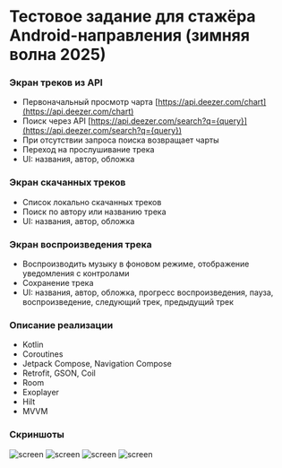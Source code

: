 # Тестовое задание для стажёра Android-направления (зимняя волна 2025)

### Экран треков из API
- Первоначальный просмотр чарта [https://api.deezer.com/chart](https://api.deezer.com/chart)
- Поиск через API [https://api.deezer.com/search?q={query}](https://api.deezer.com/search?q={query})
- При отсутствии запроса поиска возвращает чарты
- Переход на прослушивание трека
- UI: названия, автор, обложка

### Экран скачанных треков
- Список локально скачанных треков
- Поиск по автору или названию трека
- UI: названия, автор, обложка

### Экран воспроизведения трека

- Воспроизводить музыку в фоновом режиме, отображение уведомления с контролами
- Сохранение трека
- UI: названия, автор, обложка, прогресс воспроизведения, пауза, воспроизведение, следующий трек, предыдущий трек

### Описание реализации

- Kotlin
- Coroutines
- Jetpack Compose, Navigation Compose
- Retrofit, GSON, Coil
- Room
- Exoplayer
- Hilt
- MVVM

### Скриншоты

![screen](https://github.com/ClutchShot/avito-intern-music-app/blob/master/images/Screenshot_20250216_234146.png?raw=true)
![screen](https://github.com/ClutchShot/avito-intern-music-app/blob/master/images/Screenshot_20250216_234238.png?raw=true)
![screen](https://github.com/ClutchShot/avito-intern-music-app/blob/master/images/Screenshot_20250216_234325.png?raw=true)
![screen](https://github.com/ClutchShot/avito-intern-music-app/blob/master/images/Screenshot_20250216_234407.png?raw=true)
